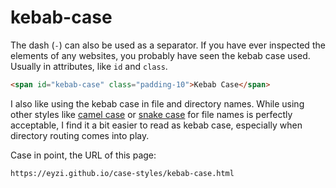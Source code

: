 # kebab-case

The dash (`-`) can also be used as a separator. If you have ever
inspected the elements of any websites, you probably have seen the
kebab case used. Usually in attributes, like `id` and `class`.

```html
<span id="kebab-case" class="padding-10">Kebab Case</span>
```

I also like using the kebab case in file and directory names. While
using other styles like [camel case](/case-styles/camel-case) or
[snake case](/case-styles/snake-case) for file names is perfectly
acceptable, I find it a bit easier to read as kebab case, especially
when directory routing comes into play.

Case in point, the URL of this page:

```
https://eyzi.github.io/case-styles/kebab-case.html
```
